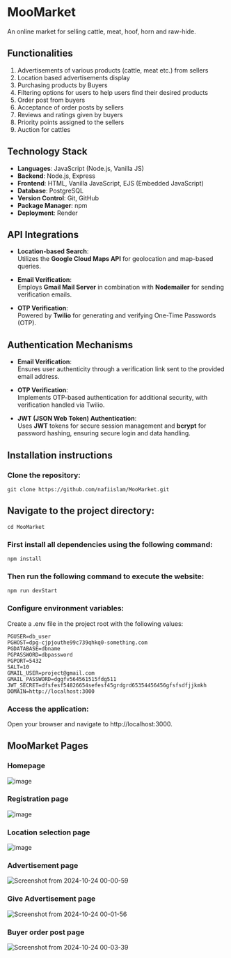# MooMarket
An online market for selling cattle, meat, hoof, horn and raw-hide. 

## Functionalities
1. Advertisements of various products (cattle, meat etc.) from sellers
2. Location based advertisements display
3. Purchasing products by Buyers
4. Filtering options for users to help users find their desired products
5. Order post from buyers
6. Acceptance of order posts by sellers
7. Reviews and ratings given by buyers
8. Priority points assigned to the sellers
9. Auction for cattles

## Technology Stack
- **Languages**: JavaScript (Node.js, Vanilla JS)
- **Backend**: Node.js, Express
- **Frontend**: HTML, Vanilla JavaScript, EJS (Embedded JavaScript)
- **Database**: PostgreSQL
- **Version Control**: Git, GitHub
- **Package Manager**: npm
- **Deployment**: Render

## API Integrations

- **Location-based Search**:  
  Utilizes the **Google Cloud Maps API** for geolocation and map-based queries.
  
- **Email Verification**:  
  Employs **Gmail Mail Server** in combination with **Nodemailer** for sending verification emails.
  
- **OTP Verification**:  
  Powered by **Twilio** for generating and verifying One-Time Passwords (OTP).

## Authentication Mechanisms

- **Email Verification**:  
  Ensures user authenticity through a verification link sent to the provided email address.

- **OTP Verification**:  
  Implements OTP-based authentication for additional security, with verification handled via Twilio.

- **JWT (JSON Web Token) Authentication**:  
  Uses **JWT** tokens for secure session management and **bcrypt** for password hashing, ensuring secure login and data handling.

## Installation instructions
### Clone the repository:
```
git clone https://github.com/nafiislam/MooMarket.git
```
## Navigate to the project directory:
```
cd MooMarket
```
### First install all dependencies using the following command:
```
npm install
```

### Then run the following command to execute the website:
```
npm run devStart
```
### Configure environment variables:
Create a .env file in the project root with the following values:

```
PGUSER=db_user
PGHOST=dpg-cjpjouthe99c739qhkq0-something.com
PGDATABASE=dbname
PGPASSWORD=dbpassword
PGPORT=5432
SALT=10
GMAIL_USER=project@gmail.com
GMAIL_PASSWORD=dggfv564561515fdg511
JWT_SECRET=dfsfesf54826654sefesf45grdgrd65354456456gfsfsdfjjkmkh
DOMAIN=http://localhost:3000
```

### Access the application:
Open your browser and navigate to http://localhost:3000.

## MooMarket Pages
### Homepage
![image](https://github.com/user-attachments/assets/561328e5-e583-424c-81e5-c898cef2f2c3)

### Registration page
![image](https://github.com/user-attachments/assets/daeec700-d546-4cac-9f1e-07fd7d7466b7)

### Location selection page
![image](https://github.com/user-attachments/assets/f0786964-0f8a-4bce-9924-86800e350c59)

### Advertisement page
![Screenshot from 2024-10-24 00-00-59](https://github.com/user-attachments/assets/70978345-29bd-4fd2-9373-b69dd82cea46)

### Give Advertisement page
![Screenshot from 2024-10-24 00-01-56](https://github.com/user-attachments/assets/b43282cf-2aec-4a4b-b2ec-4c5ce9a753ef)

### Buyer order post page

![Screenshot from 2024-10-24 00-03-39](https://github.com/user-attachments/assets/6ff8907e-920d-40d9-83b6-d6b4f991d0c7)
